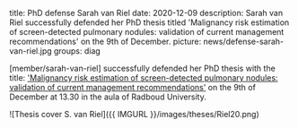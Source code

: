 title: PhD defense Sarah van Riel
date: 2020-12-09
description: Sarah van Riel successfully defended her PhD thesis titled 'Malignancy risk estimation of screen-detected pulmonary nodules: validation of current management recommendations' on the 9th of December. 
picture: news/defense-sarah-van-riel.jpg
groups: diag

[member/sarah-van-riel] successfully defended her PhD thesis with the title: ['Malignancy risk estimation of screen-detected pulmonary nodules: validation of current management recommendations'](https://www.diagnijmegen.nl/publications/riel20/) on the 9th of December at 13.30 in the aula of Radboud University.

![Thesis cover S. van Riel]({{ IMGURL }}/images/theses/Riel20.png)
